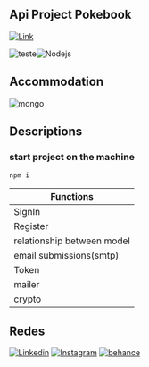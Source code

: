 
## Api Project Pokebook
[![Link](https://img.shields.io/badge/-Project_Mobile-FACF5A?style=flat-square&logo=Color=fff&link=https://github.com/joaopedro29/Project-Pokemon-Mobile)](https://github.com/joaopedro29/Project-Pokemon-Mobile)


![teste](https://github.com/joaopedro29/Back-End_Pokebook/blob/main/Image/iconNodejs.png )![Nodejs](https://raw.githubusercontent.com/joaopedro29/Back-End_Pokebook/main/Image/iconMongoDB.png)

## Accommodation

![mongo](https://raw.githubusercontent.com/joaopedro29/Project-Pokemon-Mobile/main/Image/iconHeroku.png)

## Descriptions

### start project on the machine
```
npm i
```


| Functions  | 
| ------------------- |
| SignIn | 
| Register |
| relationship between model |
| email submissions(smtp) |
| Token |
| mailer|
| crypto |


## Redes
[![Linkedin](https://img.shields.io/badge/-LinkedIn-blue?style=flat-square&logo=Linkedin&logoColor=white&link=https://www.linkedin.com/in/joão-pedro-pereira-de-souza-91a0b51b6)](https://www.linkedin.com/in/joão-pedro-pereira-de-souza-91a0b51b6) [![Instagram](https://img.shields.io/badge/-Instagram-9b59b6?style=flat-square&logo=Instagram&logoColor=white&link=https://www.instagram.com/jppereirass/)](https://www.instagram.com/jppereirass/) [![behance](https://img.shields.io/badge/-behance-2980b9?style=flat-square&logo=behance&logoColor=white&link=https://www.behance.net/joopedrosouza3)](https://www.behance.net/joopedrosouza3)